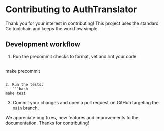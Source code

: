 # Contributing to AuthTranslator

Thank you for your interest in contributing! This project uses the standard Go toolchain and keeps the workflow simple.

## Development workflow

1. Run the precommit checks to format, vet and lint your code:
   ```bash
make precommit
```

2. Run the tests:
   ```bash
make test
```

3. Commit your changes and open a pull request on GitHub targeting the `main` branch.

We appreciate bug fixes, new features and improvements to the documentation. Thanks for contributing!
